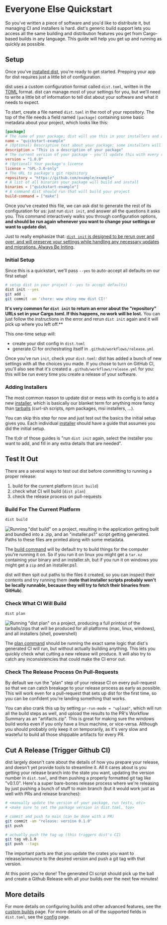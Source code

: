 # Everyone Else Quickstart

<!-- toc -->

So you've written a piece of software and you'd like to distribute it, but managing CI and installers is hard. dist's generic build support lets you access all the same building and distribution features you get from Cargo-based builds in any language. This guide will help you get up and running as quickly as possible.

## Setup

Once you've [installed dist][install], you're ready to get started. Prepping your app for dist requires just a little bit of configuration.

dist uses a custom configuration format called `dist.toml`, written in the [TOML][toml] format. dist can manage most of your settings for you, but we'll need to write a little bit of information to tell dist about your software and what it needs to expect.

To start, create a file named `dist.toml` in the root of your repository. The top of the file needs a field named `[package]` containing some basic metadata about your project, which looks like this:

```toml
[package]
# The name of your package; dist will use this in your installers and announcements
name = "quickstart-example"
# (Optional) Descriptive text about your package; some installers will present this to users
description = "This is a description of your package"
# The current version of your package - you'll update this with every release
version = "1.0.0"
# (Optional) Your package's license
license = "GPL-3.0-only"
# The URL to package's git repository
repository = "https://github.com/example/example"
# A list of all binaries your package will build and install
binaries = ["quickstart-example"]
# A command dist should run that will build your project
build-command = ["make"]
```

Once you've created this file, we can ask dist to generate the rest of its configuration for us: just run `dist init`, and answer all the questions it asks you. This command interactively walks you through configuration options, **and should be run again whenever you want to change your settings or want to update dist**.

Just to really emphasize that: [`dist init` is designed to be rerun over and over, and will preserve your settings while handling any necessary updates and migrations. Always Be Initing](../updating.md).

### Initial Setup

Since this is a quickstart, we'll pass `--yes` to auto-accept all defaults on our first setup!

```sh
# setup dist in your project (--yes to accept defaults)
dist init --yes
git add .
git commit -am 'chore: wow shiny new dist CI!'
```

**It's very common for `dist init` to return an error about the "repository" URLs set in your Cargo.toml. If this happens, no work will be lost.** You can just follow the instructions in the error and rerun `dist init` again and it will pick up where you left off.**

This one-time setup will:

* create your dist config in `dist.toml`
* generate CI for orchestrating itself in `.github/workflows/release.yml`

Once you've run `init`, check your `dist.toml`: dist has added a bunch of new settings with all the choices you made. If you chose to turn on GitHub CI, you'll also see that it's created a `.github/workflows/release.yml` for you: this will be run every time you create a release of your software.

### Adding Installers

The most common reason to update dist or mess with its config is to add a new [installer][], which is basically our blanket term for anything more fancy than [tarballs][] (curl-sh scripts, npm packages, msi installers, ...).

You can skip this step for now and just test out the basics the initial setup gives you. Each individual [installer][] should have a guide that assumes you did the initial setup.

The tl;dr of those guides is "run `dist init` again, select the installer you want to add, and fill in any extra details that are needed".

## Test It Out

There are a several ways to test out dist before committing to running a proper release:

1. build for the current platform (`dist build`)
2. check what CI will build (`dist plan`)
3. check the release process on pull-requests




### Build For The Current Platform

```sh
dist build
```

![Running "dist build" on a project, resulting in the application getting built and bundled into a .zip, and an "installer.ps1" script getting generated. Paths to these files are printed along with some metadata.][quickstart-build]

The [build command][build] will by default try to build things for the computer you're running it on. So if you run it on linux you might get a `tar.xz` containing your binary and an installer.sh, but if you run it on windows you might get a `zip` and an installer.ps1.

dist will then spit out paths to the files it created, so you can inspect their contents and try running them (**note that installer scripts probably won't be locally runnable, because they will try to fetch their binaries from GitHub**).

### Check What CI Will Build

```sh
dist plan
```

![Running "dist plan" on a project, producing a full printout of the tarballs/zips that will be produced for all platforms (mac, linux, windows), and all installers (shell, powershell)][quickstart-plan]

The [plan command][plan] should be running the exact same logic that dist's generated CI will run, but without actually building anything. This lets you quickly check what cutting a new release will produce. It will also try to catch any inconsistencies that could make the CI error out.

### Check The Release Process On Pull-Requests

By default we run the "plan" step of your release CI on every pull-request so that we can catch breakage to your release process as early as possible. This will work even for a pull-request that sets up dist for the first time, so you can be confident you're landing something that works.

You can also crank this up by setting `pr-run-mode = "upload"`, which will run all the build steps as well, and upload the results to the PR's Workflow Summary as an "artifacts.zip". This is great for making sure the windows build works even if you only have a linux machine, or vice-versa. Although you should probably only keep it on temporarily, as it's very slow and wasteful to build all those shippable artifacts for every PR.

## Cut A Release (Trigger Github CI)

dist largely doesn't care about the details of how you prepare your release, and doesn't yet provide tools to streamline it. All it cares about is you getting your release branch into the state you want, updating the version number in `dist.toml`, and then pushing a properly formatted git tag like "v0.1.0". Here's a super bare-bones release process where we're releasing by just pushing a bunch of stuff to main branch (but it would work just as well with PRs and release branches):

```sh
# <manually update the version of your package, run tests, etc>
# <make sure to set the package version in dist.toml, too>

# commit and push to main (can be done with a PR)
git commit -am "release: version 0.1.0"
git push

# actually push the tag up (this triggers dist's CI)
git tag v0.1.0
git push --tags
```

The important parts are that you update the crates you want to release/announce to the desired version and push a git tag with that version.

At this point you're done! The generated CI script should pick up the ball and create a Github Release with all your builds over the next few minutes!

## More details

For more details on configuring builds and other advanced features, see the [custom builds][custom-builds] page. For more details on all of the supported fields in `dist.toml`, see the [config][package-section] page.

[quickstart-build]: ../img/quickstart-build.png
[quickstart-plan]: ../img/quickstart-plan.png

[build]: ../reference/cli.md#cargo-dist-build
[custom-builds]: ../custom-builds.md
[install]: ../install.md
[installer]: ../installers/index.md
[package-section]: ../reference/config.md#the-package-section
[plan]: ../reference/cli.md#cargo-dist-plan
[tarballs]: ../artifacts/archives.md
[toml]: https://toml.io/en/
